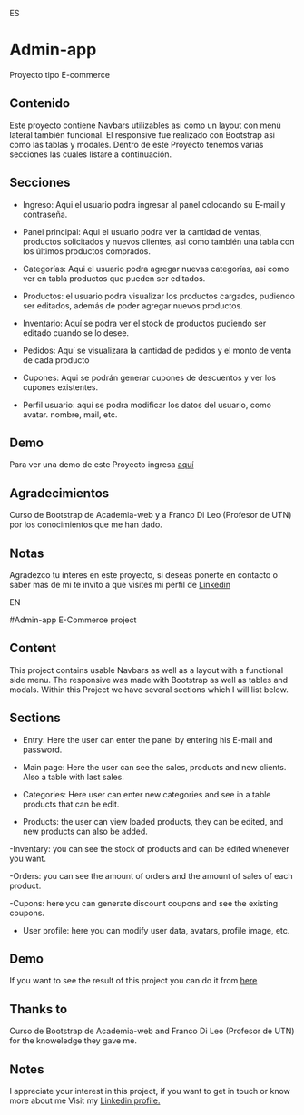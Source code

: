 ES
# Admin-app
Proyecto tipo E-commerce

## Contenido
Este proyecto contiene Navbars utilizables asi como un layout con menú lateral también funcional.
El responsive fue realizado con Bootstrap asi como las tablas y modales.
Dentro de este Proyecto tenemos varias secciones las cuales listare a continuación.

## Secciones
- Ingreso: Aqui el usuario podra ingresar al panel colocando su E-mail y contraseña.

- Panel principal: Aqui el usuario podra ver la cantidad de ventas, productos solicitados y nuevos clientes, asi como también una tabla con los últimos productos comprados.

- Categorías: Aqui el usuario podra agregar nuevas categorías, asi como ver en tabla productos que pueden ser editados.

- Productos: el usuario podra visualizar los productos cargados, pudiendo ser editados, además de poder agregar nuevos productos.

- Inventario: Aquí se podra ver el stock de productos pudiendo ser editado cuando se lo desee.

- Pedidos: Aquí se visualizara la cantidad de pedidos y el monto de venta de cada producto

- Cupones: Aqui se podrán generar cupones de descuentos y ver los cupones existentes.

- Perfil usuario: aquí se podra modificar los datos del usuario, como avatar. nombre, mail, etc.

## Demo
Para ver una demo de este Proyecto ingresa [aquí](https://admin-commerce.netlify.app/)

## Agradecimientos
Curso de Bootstrap de Academia-web y a Franco Di Leo (Profesor de UTN) por los conocimientos que me han dado.

## Notas
Agradezco tu ínteres en este proyecto, si deseas ponerte en contacto o saber mas de mi te invito a que visites
mi perfil de [Linkedin](https://www.linkedin.com/in/gast%C3%B3n-martinez-a2189a1a2/)

EN

#Admin-app
E-Commerce project

## Content
This project contains usable Navbars as well as a layout with a functional side menu.
The responsive was made with Bootstrap as well as tables and modals.
Within this Project we have several sections which I will list below.

## Sections
- Entry: Here the user can enter the panel by entering his E-mail and password.

- Main page: Here the user can see the sales, products and new clients. Also a table with last sales.

- Categories: Here user can enter new categories and see in a table products that can be edit.

- Products: the user can view loaded products, they can be edited, and new products can also be added.

-Inventary: you can see the stock of products and can be edited whenever you want.

-Orders: you can see the amount of orders and the amount of sales of each product.

-Cupons: here you can generate discount coupons and see the existing coupons.

- User profile: here you can modify user data, avatars, profile image, etc.

## Demo
If you want to see the result of this project you can do it from [here](https://admin-commerce.netlify.app/)

## Thanks to
Curso de Bootstrap de Academia-web and Franco Di Leo (Profesor de UTN) for the knoweledge they gave me.

## Notes
I appreciate your interest in this project, if you want to get in touch or know more about me
Visit my [Linkedin profile.](https://www.linkedin.com/in/gast%C3%B3n-martinez-a2189a1a2/)



